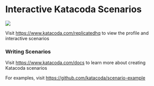 # Interactive Katacoda Scenarios

[![](http://shields.katacoda.com/katacoda/replicatedhq/count.svg)](https://www.katacoda.com/replicatedhq "Get your profile on Katacoda.com")

Visit https://www.katacoda.com/replicatedhq to view the profile and interactive scenarios

### Writing Scenarios
Visit https://www.katacoda.com/docs to learn more about creating Katacoda scenarios

For examples, visit https://github.com/katacoda/scenario-example
